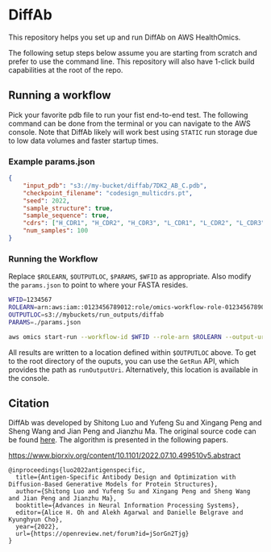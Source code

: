 # DiffAb

This repository helps you set up and run DiffAb on AWS HealthOmics.

The following setup steps below assume you are starting from scratch and prefer to use the command line. This repository will also have 1-click build capabilities at the root of the repo.

## Running a workflow

Pick your favorite pdb file to run your fist end-to-end test. The following command can be done from the terminal or you can navigate to the AWS console. Note that DiffAb likely will work best using `STATIC` run storage due to low data volumes and faster startup times.

### Example params.json

```json
{
    "input_pdb": "s3://my-bucket/diffab/7DK2_AB_C.pdb",
    "checkpoint_filename": "codesign_multicdrs.pt",
    "seed": 2022,
    "sample_structure": true,
    "sample_sequence": true,
    "cdrs": ["H_CDR1", "H_CDR2", "H_CDR3", "L_CDR1", "L_CDR2", "L_CDR3"],
    "num_samples": 100
}
```
### Running the Workflow

Replace `$ROLEARN`, `$OUTPUTLOC`, `$PARAMS`, `$WFID` as appropriate. Also modify the `params.json` to point to where your FASTA resides.

```bash
WFID=1234567
ROLEARN=arn:aws:iam::0123456789012:role/omics-workflow-role-0123456789012-us-east-1
OUTPUTLOC=s3://mybuckets/run_outputs/diffab
PARAMS=./params.json

aws omics start-run --workflow-id $WFID --role-arn $ROLEARN --output-uri $OUTPUTLOC --storage-type STATIC --storage-capacity 4800 --parameters file://$PARAMS --name diffab
```
All results are written to a location defined within `$OUTPUTLOC` above. To get to the root directory of the ouputs, you can use the `GetRun` API, which provides the path as `runOutputUri`. Alternatively, this location is available in the console.

## Citation
DiffAb was developed by Shitong Luo and Yufeng Su and Xingang Peng and Sheng Wang and Jian Peng and Jianzhu Ma. The original source code can be found [here](https://github.com/luost26/diffab). The algorithm is presented in the following papers.

https://www.biorxiv.org/content/10.1101/2022.07.10.499510v5.abstract

```
@inproceedings{luo2022antigenspecific,
  title={Antigen-Specific Antibody Design and Optimization with Diffusion-Based Generative Models for Protein Structures},
  author={Shitong Luo and Yufeng Su and Xingang Peng and Sheng Wang and Jian Peng and Jianzhu Ma},
  booktitle={Advances in Neural Information Processing Systems},
  editor={Alice H. Oh and Alekh Agarwal and Danielle Belgrave and Kyunghyun Cho},
  year={2022},
  url={https://openreview.net/forum?id=jSorGn2Tjg}
}
```

